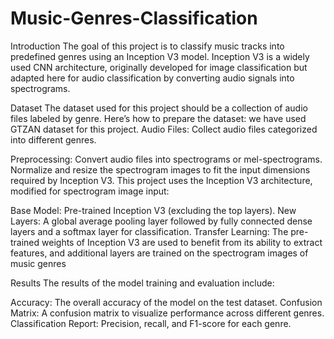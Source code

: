 # Music-Genres-Classification
Introduction
The goal of this project is to classify music tracks into predefined genres using an Inception V3 model. Inception V3 is a widely used CNN architecture, originally developed for image classification but adapted here for audio classification by converting audio signals into spectrograms.

Dataset
The dataset used for this project should be a collection of audio files labeled by genre. Here’s how to prepare the dataset:
we have used GTZAN dataset for this project.
Audio Files: Collect audio files categorized into different genres.

Preprocessing:
Convert audio files into spectrograms or mel-spectrograms.
Normalize and resize the spectrogram images to fit the input dimensions required by Inception V3.
This project uses the Inception V3 architecture, modified for spectrogram image input:

Base Model: Pre-trained Inception V3 (excluding the top layers).
New Layers: A global average pooling layer followed by fully connected dense layers and a softmax layer for classification.
Transfer Learning: The pre-trained weights of Inception V3 are used to benefit from its ability to extract features, and additional layers are trained on the spectrogram images of music genres

Results
The results of the model training and evaluation include:

Accuracy: The overall accuracy of the model on the test dataset.
Confusion Matrix: A confusion matrix to visualize performance across different genres.
Classification Report: Precision, recall, and F1-score for each genre.
